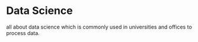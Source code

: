 # Data Science

all about data science which is commonly used in universities and offices to process data.
